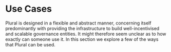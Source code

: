 # Use Cases

Plural is designed in a flexible and abstract manner, concerning itself predominantly with providing the infrastructure to build well-incentivised and scalable governance entities. It might therefore seem unclear as to how exactly can someone use it. In this section we explore a few of the ways that Plural can be used.